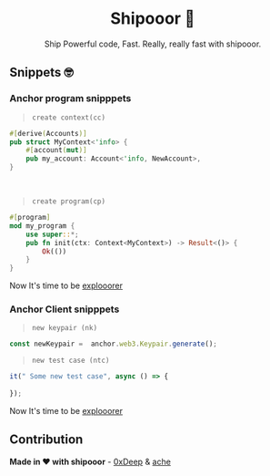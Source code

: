<div align="center">
   <h1> Shipooor 🚀 </h1>
</div>

<center> Ship Powerful code, Fast. Really, really fast with shipooor. </center>

## Snippets 🤓

### Anchor program snipppets
>`create context(cc)`
```rust
#[derive(Accounts)]
pub struct MyContext<'info> {
    #[account(mut)]
    pub my_account: Account<'info, NewAccount>,
}
```

</br>

>`create program(cp)`
```rust
#[program]
mod my_program {
    use super::*;
    pub fn init(ctx: Context<MyContext>) -> Result<()> {
        Ok(())
    }
}
```

Now It's time to be [explooorer](./snippets/rust-snippets.code-snippets)

### Anchor Client snipppets
>`new keypair (nk)`
```ts
const newKeypair =  anchor.web3.Keypair.generate();
```

>`new test case (ntc)`
```ts
it(" Some new test case", async () => { 
     
});
```

Now It's time to be [explooorer](./snippets/ts-snippets.code-snippets)


## Contribution

**Made in ❤️ with shipooor** - [0xDeep](https://twitter.com/0xDeep) & [ache](https://twitter.com/acheroncrypto)
